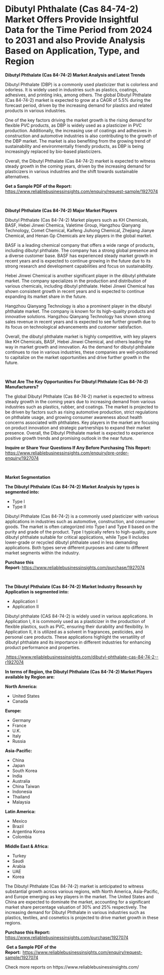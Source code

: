 <p><h1>Dibutyl Phthalate (Cas 84-74-2) Market Offers Provide Insightful Data for the Time Period from 2024 to 2031 and also Provide Analysis Based on Application, Type, and Region</h1></p><p><strong>Dibutyl Phthalate (Cas 84-74-2) Market Analysis and Latest Trends</strong></p>
<p><p>Dibutyl Phthalate (DBP) is a commonly used plasticizer that is colorless and odorless. It is widely used in industries such as plastics, coatings, adhesives, and printing inks, among others. The global Dibutyl Phthalate (Cas 84-74-2) market is expected to grow at a CAGR of 5.5% during the forecast period, driven by the increasing demand for plastics and related products in various industries.</p><p>One of the key factors driving the market growth is the rising demand for flexible PVC products, as DBP is widely used as a plasticizer in PVC production. Additionally, the increasing use of coatings and adhesives in construction and automotive industries is also contributing to the growth of the DBP market. The market is also benefiting from the growing trend of sustainability and environmentally friendly products, as DBP is being increasingly replaced by bio-based plasticizers.</p><p>Overall, the Dibutyl Phthalate (Cas 84-74-2) market is expected to witness steady growth in the coming years, driven by the increasing demand for plasticizers in various industries and the shift towards sustainable alternatives.</p></p>
<p><strong>Get a Sample PDF of the Report:&nbsp;</strong> <a href="https://www.reliablebusinessinsights.com/enquiry/request-sample/1927074">https://www.reliablebusinessinsights.com/enquiry/request-sample/1927074</a></p>
<p>&nbsp;</p>
<p><strong>Dibutyl Phthalate (Cas 84-74-2) Major Market Players</strong></p>
<p><p>Dibutyl Phthalate (Cas 84-74-2) Market players such as KH Chemicals, BASF, Hebei Jinwei Chemica, Valetime Group, Hangzhou Qianyang Technology, Comet Chemical, Kaifeng Jiuhong Chemical, Zhejiang Jianye Chemical, and Henan Gp Chemicals are key players in the global market. </p><p>BASF is a leading chemical company that offers a wide range of products, including dibutyl phthalate. The company has a strong global presence and a diverse customer base. BASF has experienced steady market growth in recent years and is expected to continue growing in the future due to its strong research and development capabilities and focus on sustainability.</p><p>Hebei Jinwei Chemical is another significant player in the dibutyl phthalate market. The company specializes in the production and distribution of various chemicals, including dibutyl phthalate. Hebei Jinwei Chemical has shown consistent growth in recent years and is expected to continue expanding its market share in the future.</p><p>Hangzhou Qianyang Technology is also a prominent player in the dibutyl phthalate market. The company is known for its high-quality products and innovative solutions. Hangzhou Qianyang Technology has shown strong sales revenue in recent years and is expected to see further growth due to its focus on technological advancements and customer satisfaction.</p><p>Overall, the dibutyl phthalate market is highly competitive, with key players like KH Chemicals, BASF, Hebei Jinwei Chemical, and others leading the way in market growth and innovation. As the demand for dibutyl phthalate continues to rise in various industries, these companies are well-positioned to capitalize on the market opportunities and drive further growth in the future.</p></p>
<p>&nbsp;</p>
<p><strong>What Are The Key Opportunities For Dibutyl Phthalate (Cas 84-74-2) Manufacturers?</strong></p>
<p><p>The global Dibutyl Phthalate (Cas 84-74-2) market is expected to witness steady growth in the coming years due to increasing demand from various industries such as plastics, rubber, and coatings. The market is projected to be driven by factors such as rising automotive production, strict regulations on phthalate usage, and growing consumer awareness about health concerns associated with phthalates. Key players in the market are focusing on product innovation and strategic partnerships to expand their market presence. Overall, the Dibutyl Phthalate market is expected to experience positive growth trends and promising outlook in the near future.</p></p>
<p><strong>Inquire or Share Your Questions If Any Before Purchasing This Report:</strong> <a href="https://www.reliablebusinessinsights.com/enquiry/pre-order-enquiry/1927074">https://www.reliablebusinessinsights.com/enquiry/pre-order-enquiry/1927074</a></p>
<p>&nbsp;</p>
<p><strong>Market Segmentation</strong></p>
<p><strong>The Dibutyl Phthalate (Cas 84-74-2) Market Analysis by types is segmented into:</strong></p>
<p><ul><li>Type I</li><li>Type II</li></ul></p>
<p><p>Dibutyl Phthalate (Cas 84-74-2) is a commonly used plasticizer with various applications in industries such as automotive, construction, and consumer goods. The market is often categorized into Type I and Type II based on the purity and grade of the product. Type I typically refers to high-quality, pure dibutyl phthalate suitable for critical applications, while Type II includes lower-grade or recycled dibutyl phthalate used in less demanding applications. Both types serve different purposes and cater to different market segments within the industry.</p></p>
<p><strong>Purchase this Report:&nbsp;</strong><a href="https://www.reliablebusinessinsights.com/purchase/1927074">https://www.reliablebusinessinsights.com/purchase/1927074</a></p>
<p>&nbsp;</p>
<p><strong>The Dibutyl Phthalate (Cas 84-74-2) Market Industry Research by Application is segmented into:</strong></p>
<p><ul><li>Application I</li><li>Application II</li></ul></p>
<p><p>Dibutyl phthalate (CAS 84-74-2) is widely used in various applications. In Application I, it is commonly used as a plasticizer in the production of flexible plastics, such as PVC, ensuring their durability and flexibility. In Application II, it is utilized as a solvent in fragrances, pesticides, and personal care products. These applications highlight the versatility of dibutyl phthalate and its importance in different industries for enhancing product performance and properties.</p></p>
<p><a href="https://www.reliablebusinessinsights.com/dibutyl-phthalate-cas-84-74-2--r1927074">&nbsp;https://www.reliablebusinessinsights.com/dibutyl-phthalate-cas-84-74-2--r1927074</a></p>
<p><strong>In terms of Region, the Dibutyl Phthalate (Cas 84-74-2) Market Players available by Region are:</strong></p>
<p>
    <p> <strong> North America: </strong>
        <ul>
            <li>United States</li>
            <li>Canada</li>
        </ul>
        </p> 
    <p> <strong> Europe: </strong>
        <ul>
            <li>Germany</li>
            <li>France</li>
            <li>U.K.</li>
            <li>Italy</li>
            <li>Russia</li>
        </ul>
        </p> 
    <p> <strong> Asia-Pacific: </strong>
        <ul>
            <li>China</li>
            <li>Japan</li>
            <li>South Korea</li>
            <li>India</li>
            <li>Australia</li>
            <li>China Taiwan</li>
            <li>Indonesia</li>
            <li>Thailand</li>
            <li>Malaysia</li>
        </ul>
        </p> 
    <p> <strong> Latin America: </strong>
        <ul>
            <li>Mexico</li>
            <li>Brazil</li>
            <li>Argentina Korea</li>
            <li>Colombia</li>
        </ul>
        </p> 
    <p> <strong> Middle East & Africa: </strong>
        <ul>
            <li>Turkey</li>
            <li>Saudi</li>
            <li>Arabia</li>
            <li>UAE</li>
            <li>Korea</li>
        </ul>
    </p>
    </p>
<p><p>The Dibutyl Phthalate (Cas 84-74-2) market is anticipated to witness substantial growth across various regions, with North America, Asia-Pacific, and Europe emerging as key players in the market. The United States and China are expected to dominate the market, accounting for a significant market share percentage valuation of 30% and 25% respectively. The increasing demand for Dibutyl Phthalate in various industries such as plastics, textiles, and cosmetics is projected to drive market growth in these regions.</p></p>
<p><strong>Purchase this Report: </strong><a href="https://www.reliablebusinessinsights.com/purchase/1927074">https://www.reliablebusinessinsights.com/purchase/1927074</a></p>
<p>&nbsp;<strong>Get a Sample PDF of the Report:&nbsp;&nbsp;</strong><a href="https://www.reliablebusinessinsights.com/enquiry/request-sample/1927074">https://www.reliablebusinessinsights.com/enquiry/request-sample/1927074</a></p>
<p><strong></strong></p>
<p>Check more reports on https://www.reliablebusinessinsights.com/</p>